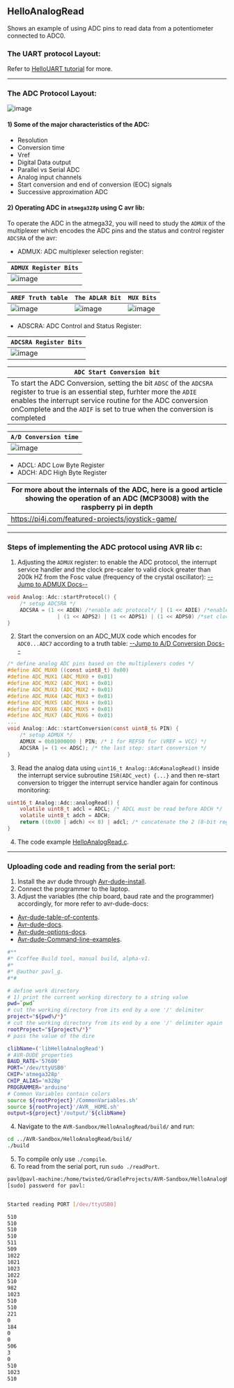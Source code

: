 ## HelloAnalogRead

Shows an example of using ADC pins to read data from a potentiometer connected to ADC0.

### The UART protocol Layout: 

Refer to [HelloUART tutorial](https://github.com/Software-Hardware-Codesign/AVR-Sandbox/tree/master/HelloUART) for more.

--------------
### The ADC Protocol Layout: 

![image](https://user-images.githubusercontent.com/60224159/177138088-32a4244c-2c3f-4c8d-8ddd-51e896dccf6a.png)

#### 1) Some of the major characteristics of the ADC:
- Resolution
- Conversion time
- Vref
- Digital Data output
- Parallel vs Serial ADC
- Analog input channels
- Start conversion and end of conversion (EOC) signals
- Successive approximation ADC

#### 2) Operating ADC in `atmega328p` using C avr lib:
To operate the ADC in the atmega32, you will need to study the `ADMUX` of the multiplexer which encodes the ADC pins and the status and control 
register `ADCSRA` of the avr:
- ADMUX: ADC multiplexer selection register:

| `ADMUX Register Bits` |
|-----------------------|
| ![image](https://user-images.githubusercontent.com/60224159/177139833-081cbe02-556b-4bf5-a9af-4ccb066e37b6.png) |

| `AREF Truth table` | `The ADLAR Bit` | `MUX Bits` | 
|------------------------|-------------------|-------------------------|
| ![image](https://user-images.githubusercontent.com/60224159/177140256-67d3e506-b64d-4244-9741-0dec0dfd6974.png) | ![image](https://user-images.githubusercontent.com/60224159/177141673-738104e3-580b-45b1-aacc-636efaa1a7c8.png) | ![image](https://user-images.githubusercontent.com/60224159/177140612-feb0c8c3-c81a-4e3f-9a18-75c70d99a5fa.png) |


- ADSCRA: ADC Control and Status Register:

| `ADCSRA Register Bits` | 
|------------------------|
| ![image](https://user-images.githubusercontent.com/60224159/177142491-bb6aa25e-7377-4627-ba30-95f7483561d0.png) |

| `ADC Start Conversion bit` |
|----------------------------|
| To start the ADC Conversion, setting the bit `ADSC` of the `ADCSRA` register to true is an essential step, furhter more the `ADIE` enables the interrupt service routine for the ADC conversion onComplete and the `ADIF` is set to true when the conversion is completed |

| `A/D Conversion time` |
|-----------------------|
| ![image](https://user-images.githubusercontent.com/60224159/177149300-3611afc3-43a1-4a77-976b-d8c8b6cb36ee.png) |

- ADCL: ADC Low Byte Register
- ADCH: ADC High Byte Register

| For more about the internals of the ADC, here is a good article showing the operation of an ADC (MCP3008) with the raspberry pi in depth |
|-------------------------------------------------|
| https://pi4j.com/featured-projects/joystick-game/ |

--------------

### Steps of implementing the ADC protocol using AVR lib c:

1) Adjusting the `ADMUX` register: to enable the ADC protocol, the interrupt service handler and the clock pre-scaler to valid clock greater than 200k HZ from the Fosc value (frequency of the crystal oscillator): [--Jump to ADMUX Docs--](https://github.com/Software-Hardware-Codesign/AVR-Sandbox/tree/master/HelloAnalogRead#2-operating-adc-in-atmega328p-using-c-avr-lib)
```c
void Analog::Adc::startProtocol() {
    /* setup ADCSRA */
    ADCSRA = (1 << ADEN) /*enable adc protocol*/ | (1 << ADIE) /*enable interrupt service*/ 
                | (1 << ADPS2) | (1 << ADPS1) | (1 << ADPS0) /*set clock prescaler to clk/128*/; 
}
```
2) Start the conversion on an ADC_MUX code which encodes for `ADC0...ADC7` according to a truth table: [--Jump to A/D Conversion Docs--](https://github.com/Software-Hardware-Codesign/AVR-Sandbox/tree/master/HelloAnalogRead#2-operating-adc-in-atmega328p-using-c-avr-lib)
```c
/* define analog ADC pins based on the multiplexers codes */
#define ADC_MUX0 ((const uint8_t) 0x00)
#define ADC_MUX1 (ADC_MUX0 + 0x01)
#define ADC_MUX2 (ADC_MUX1 + 0x01)
#define ADC_MUX3 (ADC_MUX2 + 0x01)
#define ADC_MUX4 (ADC_MUX3 + 0x01)
#define ADC_MUX5 (ADC_MUX4 + 0x01)
#define ADC_MUX6 (ADC_MUX5 + 0x01)
#define ADC_MUX7 (ADC_MUX6 + 0x01)
...
void Analog::Adc::startConversion(const uint8_t& PIN) {
    /* setup ADMUX */
    ADMUX = 0b01000000 | PIN; /* 1 for REFS0 for (VREF = VCC) */
    ADCSRA |= (1 << ADSC); /* the last step: start conversion */
}
```
3) Read the analog data using `uint16_t Analog::Adc#analogRead()` inside the interrupt service subroutine `ISR(ADC_vect) {...}` and then re-start conversion to trigger the interrupt service handler again for continous monitoring: 
```c
uint16_t Analog::Adc::analogRead() { 
    volatile uint8_t adcl = ADCL; /* ADCL must be read before ADCH */
    volatile uint8_t adch = ADCH;
    return ((0x00 | adch) << 8) | adcl; /* concatenate the 2 (8-bit registers) in a 16-bit software register */
}
```
4) The code example [HelloAnalogRead.c](https://github.com/Software-Hardware-Codesign/AVR-Sandbox/blob/master/HelloAnalogRead/main/lib/HelloAnalogRead.c).

-------------

### Uploading code and reading from the serial port: 
1) Install the avr dude through [Avr-dude-install](https://github.com/avrdudes/avrdude#documentation).
2) Connect the programmer to the laptop.
3) Adjust the variables (the chip board, baud rate and the programmer) accordingly, for more refer to avr-dude-docs:
- [Avr-dude-table-of-contents](https://avrdudes.github.io/avrdude/7.0/avrdude_toc.html#SEC_Contents).
- [Avr-dude-docs](https://avrdudes.github.io/avrdude/7.0/avrdude.html).
- [Avr-dude-options-docs](https://avrdudes.github.io/avrdude/7.0/avrdude_3.html#Option-Descriptions).
- [Avr-dude-Command-line-examples](https://avrdudes.github.io/avrdude/7.0/avrdude_5.html#Example-Command-Line-Invocations).
```bash
#**
#* Ccoffee Build tool, manual build, alpha-v1.
#*
#* @author pavl_g.
#*#

# define work directory
# 1) print the current working directory to a string value
pwd=`pwd`
# cut the working directory from its end by a one '/' delimiter
project="${pwd%/*}"
# cut the working directory from its end by a one '/' delimiter again
rootProject="${project%/*}"
# pass the value of the dire

clibName=('libHelloAnalogRead')
# AVR-DUDE properties
BAUD_RATE='57600'
PORT='/dev/ttyUSB0'
CHIP='atmega328p'
CHIP_ALIAS='m328p'
PROGRAMMER='arduino'
# Common Variables contain colors
source ${rootProject}'/CommonVariables.sh'
source ${rootProject}'/AVR__HOME.sh'
output=${project}'/output/'${clibName}
```
4) Navigate to the `AVR-Sandbox/HelloAnalogRead/build/` and run: 
```bash
cd ../AVR-Sandbox/HelloAnalogRead/build/
./build
```
5) To compile only use `./compile`.
6) To read from the serial port, run `sudo ./readPort`.
```bash
pavl@pavl-machine:/home/twisted/GradleProjects/AVR-Sandbox/HelloAnalogRead/build$ sudo ./readPort.sh 
[sudo] password for pavl:             


Started reading PORT [/dev/ttyUSB0]

510
510
510
510
511
509
1022
1021
1023
1022
510
982
1023
510
510
221
0
184
0
0
506
3
0
510
1023
510
```
